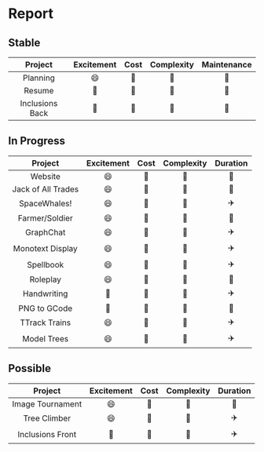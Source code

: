 # Report

## Stable

| Project | Excitement | Cost  | Complexity | Maintenance |
| :---:   | :---:      | :---: | :---:      | :---:       |
| Planning | 😄 | 🍞 | 🐁 | 📆 |
| Resume | 🫤 | 🍞 | 🐁 | 🎄 |
| Inclusions Back | 🫤 | 🍞 | 🐉 | 🎄 |

## In Progress

| Project | Excitement | Cost  | Complexity | Duration |
| :---:   | :---:      | :---: | :---:      | :---:    |
| Website   | 😄 | 🍞 | 🐁 | 🚀 |
| Jack of All Trades | 😄 | 🍞 | 🐁 | 🚀 |
| SpaceWhales! | 😄 | 🍞 | 🐉 | ✈️ |
| Farmer/Soldier | 😄 | 🍞 | 🐁 | 🚀 |
| GraphChat | 😄 | 🍞 | 🐉 | ✈️ |
| Monotext Display | 😄 | 🍞 | 🐁 | ✈️ |
| Spellbook | 😄 | 🍞 | 🐁 | ✈️ |
| Roleplay | 😄 | 🍞 | 🐉 | 🚌 |
| Handwriting | 🫤 | 🍞 | 🐉 | ✈️ |
| PNG to GCode | 🫤 | 🥩 | 🐁 | 🚀 |
| TTrack Trains | 😄 | 💍 | 🐁 | ✈️ |
| Model Trees | 😄 | 🥩 | 🐉 | ✈️ |

## Possible

| Project | Excitement | Cost  | Complexity | Duration |
| :---:   | :---:      | :---: | :---:      | :---:    |
| Image Tournament | 😄 | 🍞 | 🐁 | 🚀 |
| Tree Climber | 😄 | 💍 | 🐉 | ✈️ |
| Inclusions Front | 🫤 | 🍞 | 🐉 | ✈️ |
